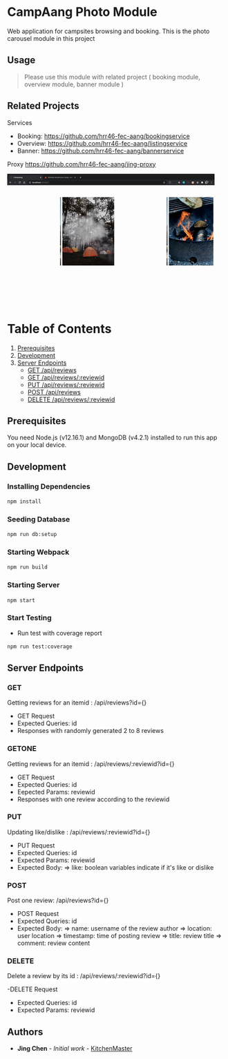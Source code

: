 # CampAang Photo Module

Web application for campsites browsing and booking.
This is the photo carousel module in this project

## Usage

> Please use this module with related project ( booking module, overview module, banner module )

## Related Projects

Services

- Booking: https://github.com/hrr46-fec-aang/bookingservice
- Overview: https://github.com/hrr46-fec-aang/listingservice
- Banner: https://github.com/hrr46-fec-aang/bannerservice

Proxy
https://github.com/hrr46-fec-aang/jing-proxy

![](PhotoCarousel.gif)

# Table of Contents

1. [Prerequisites](#Prerequisites)
1. [Development](#development)
1. [Server Endpoints](#Server-Endpoints)
   - [GET /api/reviews](#GET)
   - [GET /api/reviews/:reviewid](#GETONE)
   - [PUT /api/reviews/:reviewid](#PUT)
   - [POST /api/reviews](#POST)
   - [DELETE /api/reviews/:reviewid](#DELETE)

## Prerequisites

You need Node.js (v12.16.1) and MongoDB (v4.2.1) installed to run this app on your local device.

## Development

### Installing Dependencies

```sh
npm install
```

### Seeding Database

```sh
npm run db:setup
```

### Starting Webpack

```sh
npm run build
```

### Starting Server

```sh
npm start
```

### Start Testing

- Run test with coverage report

```sh
npm run test:coverage
```

## Server Endpoints

### GET

Getting reviews for an itemid : /api/reviews?id={}

- GET Request
- Expected Queries: id
- Responses with randomly generated 2 to 8 reviews

### GETONE

Getting reviews for an itemid : /api/reviews/:reviewid?id={}

- GET Request
- Expected Queries: id
- Eepected Params: reviewid
- Responses with one review according to the reviewid

### PUT

Updating like/dislike : /api/reviews/:reviewid?id={}

- PUT Request
- Expected Queries: id
- Expected Params: reviewid
- Expected Body:
  => like: boolean variables indicate if it's like or dislike

### POST

Post one review: /api/reviews?id={}

- POST Request
- Expected Queries: id
- Expected Body:
  => name: username of the review author
  => location: user location
  => timestamp: time of posting review
  => title: review title
  => comment: review content

### DELETE

Delete a review by its id : /api/reviews/:reviewid?id={}

-DELETE Request

- Expected Queries: id
- Expected Params: reviewid

## Authors

- **Jing Chen** - _Initial work_ - [KitchenMaster](https://github.com/jchen0506/KitchenMaster)
